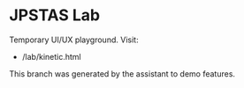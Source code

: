 # JPSTAS Lab

Temporary UI/UX playground. Visit:

- /lab/kinetic.html

This branch was generated by the assistant to demo features.